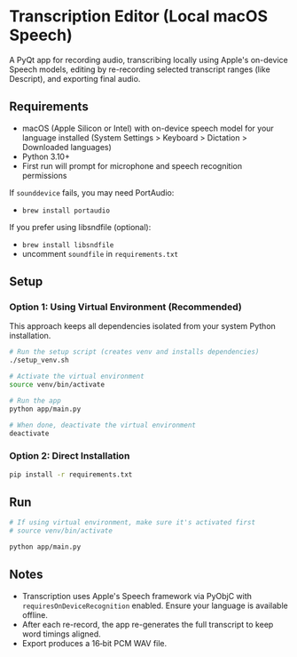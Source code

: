 # Transcription Editor (Local macOS Speech)

A PyQt app for recording audio, transcribing locally using Apple's on-device Speech models, editing by re-recording selected transcript ranges (like Descript), and exporting final audio.

## Requirements
- macOS (Apple Silicon or Intel) with on-device speech model for your language installed (System Settings > Keyboard > Dictation > Downloaded languages)
- Python 3.10+
- First run will prompt for microphone and speech recognition permissions

If `sounddevice` fails, you may need PortAudio:
- `brew install portaudio`

If you prefer using libsndfile (optional):
- `brew install libsndfile`
- uncomment `soundfile` in `requirements.txt`

## Setup

### Option 1: Using Virtual Environment (Recommended)

This approach keeps all dependencies isolated from your system Python installation.

```bash
# Run the setup script (creates venv and installs dependencies)
./setup_venv.sh

# Activate the virtual environment
source venv/bin/activate

# Run the app
python app/main.py

# When done, deactivate the virtual environment
deactivate
```

### Option 2: Direct Installation

```bash
pip install -r requirements.txt
```

## Run
```bash
# If using virtual environment, make sure it's activated first
# source venv/bin/activate

python app/main.py
```

## Notes
- Transcription uses Apple's Speech framework via PyObjC with `requiresOnDeviceRecognition` enabled. Ensure your language is available offline.
- After each re-record, the app re-generates the full transcript to keep word timings aligned.
- Export produces a 16‑bit PCM WAV file.
